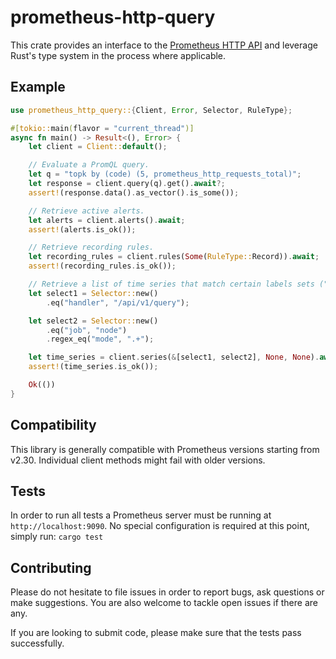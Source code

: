 # prometheus-http-query

This crate provides an interface to the [Prometheus HTTP API](https://prometheus.io/docs/prometheus/latest/querying/api/) and leverage Rust's type system in the process where applicable.

## Example

```rust
use prometheus_http_query::{Client, Error, Selector, RuleType};

#[tokio::main(flavor = "current_thread")]
async fn main() -> Result<(), Error> {
    let client = Client::default();

    // Evaluate a PromQL query.
    let q = "topk by (code) (5, prometheus_http_requests_total)";
    let response = client.query(q).get().await?;
    assert!(response.data().as_vector().is_some());

    // Retrieve active alerts.
    let alerts = client.alerts().await;
    assert!(alerts.is_ok());

    // Retrieve recording rules.
    let recording_rules = client.rules(Some(RuleType::Record)).await;
    assert!(recording_rules.is_ok());

    // Retrieve a list of time series that match certain labels sets ("series selectors").
    let select1 = Selector::new()
        .eq("handler", "/api/v1/query");

    let select2 = Selector::new()
        .eq("job", "node")
        .regex_eq("mode", ".+");

    let time_series = client.series(&[select1, select2], None, None).await;
    assert!(time_series.is_ok());

    Ok(())
}
```

## Compatibility

This library is generally compatible with Prometheus versions starting from v2.30. Individual client methods might fail with older versions.

## Tests

In order to run all tests a Prometheus server must be running at `http://localhost:9090`. No special configuration is required at this point, simply run: `cargo test`

## Contributing

Please do not hesitate to file issues in order to report bugs, ask questions or make suggestions. You are also welcome to tackle open issues if there are any.

If you are looking to submit code, please make sure that the tests pass successfully.


